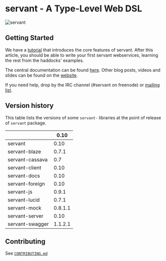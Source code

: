 # servant - A Type-Level Web DSL

![servant](https://raw.githubusercontent.com/haskell-servant/servant/master/servant.png)

## Getting Started

We have a [tutorial](http://haskell-servant.readthedocs.org/en/stable/tutorial/index.html) that
introduces the core features of servant. After this article, you should be able
to write your first servant webservices, learning the rest from the haddocks'
examples.

The central documentation can be found [here](http://haskell-servant.readthedocs.org/).
Other blog posts, videos and slides can be found on the
[website](http://haskell-servant.github.io/).

If you need help, drop by the IRC channel (#servant on freenode) or [mailing
list](https://groups.google.com/forum/#!forum/haskell-servant).

## Version history

This table lists the versions of some `servant-` libraries at the point of
release of `servant` package.

|                     | **0.10** |
| ------------------- | -------- |
| servant             | 0.10     |
| servant-blaze       | 0.7.1    |
| servant-cassava     | 0.7      |
| servant-client      | 0.10     |
| servant-docs        | 0.10     |
| servant-foreign     | 0.10     |
| servant-js          | 0.9.1    |
| servant-lucid       | 0.7.1    |
| servant-mock        | 0.8.1.1  |
| servant-server      | 0.10     |
| servant-swagger     | 1.1.2.1  |

## Contributing

See [`CONTRIBUTING.md`](CONTRIBUTING.md)
